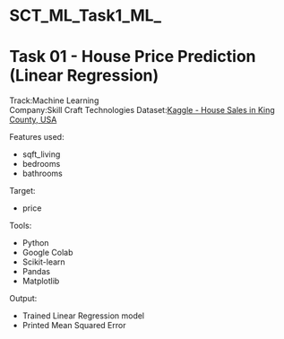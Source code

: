 # SCT_ML_Task1_ML_
# Task 01 - House Price Prediction (Linear Regression)

Track:Machine Learning  
Company:Skill Craft Technologies 
Dataset:[Kaggle - House Sales in King County, USA](https://www.kaggle.com/datasets/harlfoxem/housesalesprediction)

Features used:
- sqft_living
- bedrooms
- bathrooms

Target:
- price

Tools:
- Python
- Google Colab
- Scikit-learn
- Pandas
- Matplotlib

Output:
- Trained Linear Regression model
- Printed Mean Squared Error
